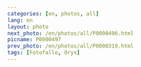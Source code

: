 ```yaml
---
categories: [en, photos, all]
lang: en
layout: photo
next_photo: /en/photos/all/P0000496.html
picname: P0000497
prev_photo: /en/photos/all/P0000319.html
tags: [Fotofalle, Oryx]
---
```

